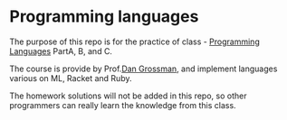 # Programming languages

The purpose of this repo is for the practice of class - [Programming Languages](https://www.coursera.org/instructor/~873260) PartA, B, and C.

The course is provide by Prof.[Dan Grossman](https://homes.cs.washington.edu/~djg/), and implement languages various on ML, Racket and Ruby.

The homework solutions will not be added in this repo, so other programmers can really learn the knowledge from this class.
